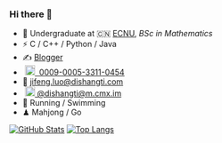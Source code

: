 ### Hi there 👋

- 🍻 Undergraduate at 🇨🇳 [ECNU](https://www.ecnu.edu.cn), _BSc in Mathematics_
- ⚡ C / C++ / Python / Java
- ✍️&nbsp;[Blogger](https://blog.dishangti.com/)
- &nbsp;<img alt="ORCID logo" src="https://info.orcid.org/wp-content/uploads/2019/11/orcid_16x16.png" width="18" height="18" /><a href="https://orcid.org/0009-0005-3311-0454">&nbsp;&nbsp;0009-0005-3311-0454</a>
- 📨 <a href="mailto:jifeng.luo@dishangti.com">jifeng.luo@dishangti.com</a>
- &nbsp;<img alt="Mastodon logo" src="https://joinmastodon.org/logos/logo-purple.svg" width="18" height="18" /><a rel="me" href="https://m.cmx.im/@dishangti">&nbsp;@​dishangti@​m.cmx.im</a>
- 🏃 Running / Swimming
- ♟ Mahjong / Go

[![GitHub Stats](https://github-readme-stats.vercel.app/api?username=dishangti&show_icons=true&theme=tokyonight)]() [![Top Langs](https://github-readme-stats.vercel.app/api/top-langs/?username=dishangti&layout=compact&theme=tokyonight)](https://github.com/dishangti/github-readme-stats)

